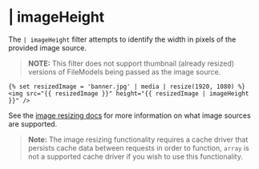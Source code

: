 # | imageHeight

The `| imageHeight` filter attempts to identify the width in pixels of the provided image source.

>**NOTE:** This filter does not support thumbnail (already resized) versions of FileModels being passed as the image source.

```twig
{% set resizedImage = 'banner.jpg' | media | resize(1920, 1080) %}
<img src="{{ resizedImage }}" height="{{ resizedImage | imageHeight }}" />
```

See the [image resizing docs](../services/image-resizing.md#resize-sources) for more information on what image sources are supported.

>**Note:** The image resizing functionality requires a cache driver that persists cache data between requests in order to function, `array` is not a supported cache driver if you wish to use this functionality.